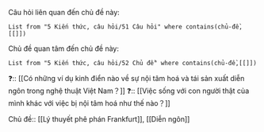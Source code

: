 Câu hỏi liên quan đến chủ đề này:
```dataview
List from "5 Kiến thức, câu hỏi/51 Câu hỏi" where contains(chủ-đề,[[]]) 
```

Chủ đề quan tâm đến chủ đề này:
```dataview
List from "5 Kiến thức, câu hỏi/52 Chủ đề" where contains(chủ-đề,[[]]) 
```
 
❓:: [[Có những ví dụ kinh điển nào về sự nội tâm hoá và tái sản xuất diễn ngôn trong nghệ thuật Việt Nam？]]
❓:: [[Việc sống với con người thật của mình khác với việc bị nội tâm hoá như thế nào？]]

Chủ đề:: [[Lý thuyết phê phán Frankfurt]], [[Diễn ngôn]]